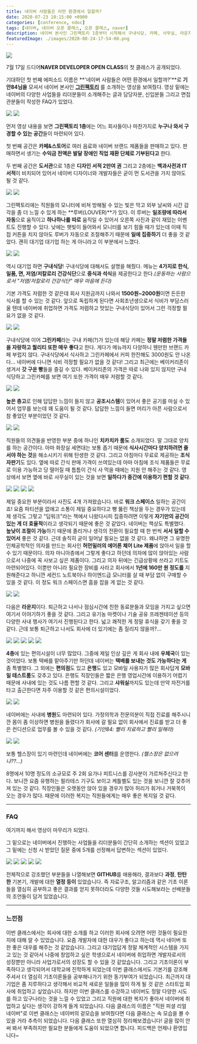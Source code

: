 ```yaml
---
title: 네이버 사람들은 어떤 환경에서 일할까?
date: 2020-07-23 18:15:00 +0900
categories: [conference, ndoc]
tags: [네이버, 네이버 오픈 클래스, 오픈 클래스, naver]
description: 네이버 본사인 그린팩토리 1층부터 시작해서 구내식당, 카페, 사무실, 라운지, 복지 시설등을 알아봅시다!
featuredImage: ./images/2020-08-24-17-54-00.png
---
```


![](./images/2020-08-24-17-49-58.png)

7월 17일 드디어**NAVER DEVELOPER OPEN CLASS**의 첫 클래스가 공개되었다.

기대하던 첫 번째 에피소드 이름은 **'네이버 사람들은 어떤 환경에서 일할까?'**로 **기안84님을** 모셔서 네이버 본사인 **[그린팩토리](https://map.naver.com/v5/search/%EA%B7%B8%EB%A6%B0%20%ED%8C%A9%ED%86%A0%EB%A6%AC/place/37741703?c=14148380.4800724,4489349.1064442,14,0,0,0,dh)** 를 소개하는 영상을 보여줬다. 영상 밑에는 네이버의 다양한 사업들을 리더분들이 소개해주는 글과 담당자분, 신입분들 그리고 면접관분들이 작성한 FAQ가 있었다.

![](./images/2020-08-24-17-50-19.png) ![](./images/2020-08-24-17-50-23.png)

먼저 영상 내용을 보면 **그린팩토리 1층**에는 어느 회사들이나 마찬가지로 **누구나 와서 구경할 수 있는 공간**들이 마련되어 있다.

첫 번째 공간은 **카페&스토어**로 여러 음료와 네이버 브랜드 제품들을 판매하고 있다. 판매하면서 생기는 **수익금 전액은 발달 장애인 직업 재환 단체로 기부된다고** 한다.

두 번째 공간은 **도서관**으로 1층은 **디자인 서적 2만여 권** 그리고 2층에는 **백과사전과 IT 서적**이 비치되어 있어서 네이버 디자이너와 개발자들은 굳이 먼 도서관을 가지 않아도 될 것 같다.

![](./images/2020-08-24-17-50-53.png) ![](./images/2020-08-24-17-50-57.png)

그린팩토리에는 직원들의 모니터에 비쳐 방해될 수 있는 빛은 막고 외부 날씨와 시간 감각을 좀 더 느낄 수 있게 하는 **루버(LOUVER)**가 있다. 이 루버는 **일조량에 따라서 자동**으로 움직이고 **하나하나를 따로** 움직일 수 있어서 오른쪽 사진과 같이 재밌는 이벤트도 진행할 수 있다. 낮에는 햇빛이 들어와서 모니터를 보기 힘들 때가 있는데 이때 직접 커튼을 치지 않아도 루버가 자동으로 조절해주기 때문에 **일에 집중하기** 더 좋을 것 같았다. 괜히 대기업 대기업 하는 게 아니라고 이 부분에서 느꼈다.

![](./images/2020-08-24-17-51-04.png) ![](./images/2020-08-24-17-51-08.png)

역시 대기업 하면 **구내식당**! 구내식당에 대해서도 설명을 해줬다. 메뉴는 **4가지로 한식, 일품, 면, 저염/저칼로리 건강식단**으로 **중식과 석식**을 제공한다고 한다._(운동하는 사람으로서 "저염/저칼로리 건강식단" 매우 마음에 든다)_

기본 가격도 저렴한 것 같은데 회사 지원금까지 나와서 **1500원~2000원**이면 든든한 식사를 할 수 있는 것 같다. 앞으로 독립하게 된다면 사회초년생으로서 식비가 부담스러울 텐데 네이버에 취업하면 가격도 저렴하고 맛있는 구내식당이 있어서 그런 걱정할 필요가 없을 것 같다.

![](./images/2020-08-24-17-51-20.png) ![](./images/2020-08-24-17-51-25.png)

구내식당에 이어 **그린카페**라는 구내 카페(?)가 있는데 해당 카페는 **정말 저렴한 가격들을 자랑하고 퀄리티 또한 매우 좋다**고 한다. 게다가 메뉴까지 다양하니 웬만한 브랜드 카페 부럽지 않다. 구내식당에서 식사하고 그린카페에서 커피 한잔해도 3000원도 안 나온다... 네이버에 다니면 식비 걱정할 필요가 없을 것 같다! 그리고 최근에는 베이커리존이 생겨서 **갓 구운 빵**들을 즐길 수 있다. 베이커리존의 가격은 따로 나와 있지 않지만 구내식당하고 그린카페를 보면 여기 또한 가격이 매우 저렴할 것 같다.

![](./images/2020-08-24-17-51-41.png) ![](./images/2020-08-24-17-51-47.png)

**높은 층고**로 인해 답답한 느낌이 들지 않고 **공조시스템**이 있어서 좋은 공기를 마실 수 있어서 업무를 보는데 꽤 도움이 될 것 같다. 답답한 느낌이 들면 머리가 아픈 사람으로서 참 좋았던 부분이었던 것 같다.

![](./images/2020-08-24-17-51-52.png) ![](./images/2020-08-24-17-52-00.png)

직원들의 의견들을 반영한 부분 중에 하나인 **치카치카 룸도** 소개되었다. 말 그대로 양치를 하는 공간이다. 아마 화장실 세면대는 보통 좁기 때문에 **식사시간마다 양치하려면 줄 서야 하는 것**을 해소시키기 위해 탄생한 것 같다. 그리고 아침마다 무료로 제공하는 **조식 자판기**도 있다. 옆에 따로 간식 판매 가격이 쓰여있는데 아마 아침에 조식 제품들은 무료로 이용 가능하고 당 떨어질 때 틈틈이 간식 사 먹을 때에는 지원 안 해주는 것 같다. 영상에서 보면 옆에 바로 사무실이 있는 것을 보면 **일하다가 중간에 이용하기 편할 것 같다**.

![](./images/2020-08-24-17-52-16.png) ![](./images/2020-08-24-17-52-18.png) ![](./images/2020-08-24-17-52-21.png) ![](./images/2020-08-24-17-52-23.png)

제일 중요한 부분이라서 사진도 4개 가져왔습니다. 바로 **워크 스페이스** 일하는 공간이죠! 요즘 파티션을 없애고 소통이 제일 중요하다고 뻥 뚫린 책상을 두는 경우가 있는데 제 생각도 그렇고 "딥워크"라는 책에서 나왔다시피 집중하려면 이렇게 **자기만의 공간이 있는 게 더 효율적**이라고 생각되기 때문에 좋은 것 같았다. 네이버는 책상도 특별했다. **높낮이 조절이 가능**하기 때문에 졸리거나 생각의 전환이 필요할 때 한 번씩 **서서 일할 수 있어서** 좋은 것 같다. 근데 솔직히 굳이 일어날 필요는 없을 것 같다. 왜냐하면 그 유명한 인체공학적인 의자를 만드는 회사인 **허먼밀러의 에어론 체어 Lite 제품**에 앉아서 일을 할 수 있기 때문이다. 의자 마니아층에서 그렇게 좋다고 하던데 의자에 많이 앉아있는 사람으로서 나중에 꼭 사보고 싶은 제품이다. 그리고 의자 뒤에는 긴급상황에 쓰라고 키트도 마련되어있다. 이뿐만 아니라 필요한 장비를 사라고 회사에서 **1년에 160만 원 정도를** 지원해준다고 하니깐 세컨드 노트북이나 하이엔드급 모니터를 살 때 부담 없이 구매할 수 있을 것 같다. 이 정도 워크 스페이스면 흠을 잡을 게 없는 것 같다.

![](./images/2020-08-24-17-54-00.png) ![](./images/2020-08-24-17-54-04.png)

다음은 **라운지**이다. 퇴근하고 나서나 점심시간에 친한 동료분들과 모임을 가지고 싶으면 여기서 이야기하기 좋을 것 같다. 그리고 유기농 마켓이나 기술 공유 프레젠테이션 등의 다양한 사내 행사가 여기서 진행된다고 한다. 넓고 쾌적한 게 정말 휴식을 갖기 좋을 것 같다. 근데 보통 퇴근하고 나서도 회사에 더 있기에는 좀 질리지 않을까?...

![](./images/2020-08-24-17-54-12.png) ![](./images/2020-08-24-17-54-15.png) ![](./images/2020-08-24-17-54-22.png) ![](./images/2020-08-24-17-54-30.png) ![](./images/2020-08-24-17-54-33.png)

**4층**에 있는 편의시설이 너무 많았다. 그중에 제일 인상 깊은 게 회사 내에 **우체국**이 있는 것이었다. 보통 택배를 맡아주기만 하던데 네이버는 **택배를 보내는 것도 가능하다는 게** 좀 특별했다. 그 외에는 **편의점**도 있고 **은행**도 있고 모바일 사용자가 많은 회사답게 **모바일 테스트룸**도 갖추고 있다. 은행도 직장인들은 짧은 은행 영업시간에 이용하기 어렵기 때문에 사내에 있는 것도 나름 편할 것 같다. 그리고 **샤워실**까지도 있는데 만약 자전거를 타고 출근한다면 자주 이용할 것 같은 편의시설이었다.

![](./images/2020-08-24-17-54-40.png) ![](./images/2020-08-24-17-54-43.png)

네이버에는 사내에 **병원**도 마련되어 있다. 가정의학과 전문의분이 직접 진료를 해주시니깐 몸이 좀 이상하면 병원을 들렸다가 회사에 갈 필요 없이 회사에서 진료를 받고 더 좋은 컨디션으로 업무를 볼 수 있을 것 같다. _(기안84: 빨리 치료하고 빨리 일해라)_

![](./images/2020-08-24-17-54-47.png) ![](./images/2020-08-24-17-54-51.png)

보통 헬스장이 있기 마련인데 네이버에는 **코어 센터**를 운영한다. _(헬스장은 없으려나??...)_

8명에서 10명 정도의 소규모로 주 2회 요가나 피트니스를 강사분이 가르쳐주신다고 한다. 보니깐 요즘 유행하는 필라테스 기구도 보이고 케틀벨도 있는 것을 보니깐 잘 갖추어져 있는 것 같다. 직장인들은 오랫동안 앉아 있을 경우가 많아 허리가 휘거나 거북목이 오는 경우가 많다. 때문에 이러한 복지는 직원들에게는 매우 좋은 복지일 것 같다.

---

### FAQ

여기까지 해서 영상이 마무리가 되었다.

그 밑으로는 네이버에서 진행하는 사업들을 리더분들이 간단히 소개하는 섹션이 있었고 그 밑에는 신청 시 받았던 질문 중에 5개를 선정해서 답변하는 섹션이 있었다.

![](./images/2020-08-24-17-54-59.png) ![](./images/2020-08-24-17-55-05.png) ![](./images/2020-08-24-17-55-09.png) ![](./images/2020-08-24-17-55-12.png)
![](./images/2020-08-24-17-55-15.png)

전체적으로 강조했던 부분들을 나열해보면 **GITHUB**를 애용해라, 결과보다 **과정**, **탄탄한** 기본기, 개발에 대한 **열정 등이** 있었습니다. 즉 자료구조, 알고리즘과 같은 기초 이론들을 열심히 공부하고 좋은 결과를 얻지 못하더라도 다양한 것들 시도해보라는 선배분들의 조언들이 담겨 있었습니다.

---

### 느낀점

이번 클래스에서는 회사에 대한 소개를 하고 이러한 회사에 오려면 어떤 것들이 필요한지에 대해 알 수 있었습니다. 요즘 개발자에 대한 대우가 좋다고 하는데 역시 네이버 또한 좋은 대우를 해주는 것 같았습니다. 그리고 대기업답게 정말 체계적인 시스템을 가지고 있는 것 같아서 나중에 창업하고 싶은 학생으로서 네이버에 취업하면 개발자로서의 성장뿐만 아니라 사업가로서의 성장도 할 수 있을 것 같았습니다. 그리고 기초이론이 부족하다고 생각되어서 대학교에 진학하게 되었는데 이번 클래스에서도 기본기를 강조해주셔서 더 열심히 기초이론들을 공부해나가기 위한 동기부여가 되었습니다. 최근까지 대기업은 좀 지루하다고 생각해서 비교적 새로운 일들을 많이 하게 될 것 같은 스타트업 회사에 취업하고 싶었습니다. 하지만 이번 클래스를 수강하고 네이버도 정말 다양한 시도를 하고 있구나라는 것을 느낄 수 있었고 그리고 직원에 대한 복지가 좋아서 네이버에 취업하고 싶다는 생각이 강하게 들게 되었습니다. 다음 클래스의 이름은 "직원 피셜 리얼 네이버"로 이번 클래스는 네이버의 겉모습을 보여줬다면 다음 클래스는 속 모습을 볼 수 있을 거라 추측이 되었습니다. 다음 클래스 또한 열심히 정리해보겠습니다! 글을 많이 안 써 봐서 부족하지만 필요한 분들에게 도움이 되었으면 합니다. 피드백은 언제나 환영입니다~
